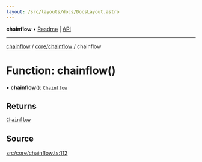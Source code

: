 ```yaml
---
layout: /src/layouts/docs/DocsLayout.astro
---
```


**chainflow** • [Readme](/docs/README) \| [API](/docs/modules)

***

[chainflow](/docs/README) / [core/chainflow](/docs/core/chainflow/README) / chainflow

# Function: chainflow()

• **chainflow**(): [`Chainflow`](/docs/core/chainflow/classes/Chainflow)

## Returns

[`Chainflow`](/docs/core/chainflow/classes/Chainflow)

## Source

[src/core/chainflow.ts:112](https://github.com/edwinlzs/chainflow/blob/99ff659/src/core/chainflow.ts#L112)
